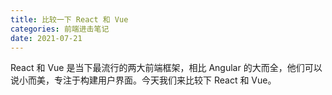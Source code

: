 ```yaml
---
title: 比较一下 React 和 Vue
categories: 前端进击笔记
date: 2021-07-21
---
```


React 和 Vue 是当下最流行的两大前端框架，相比 Angular 的大而全，他们可以说小而美，专注于构建用户界面。今天我们来比较下 React 和 Vue。

<!-- more -->
